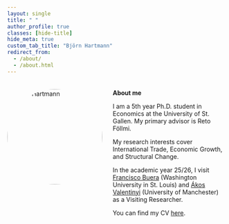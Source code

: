 ```yaml
---
layout: single
title: " "
author_profile: true
classes: [hide-title]
hide_meta: true
custom_tab_title: "Björn Hartmann"
redirect_from:
  - /about/
  - /about.html
---
```


<!-- Give THIS page a unique body class so overrides apply only here -->
<script>
  document.addEventListener('DOMContentLoaded', () => {
    document.body.classList.add('about-override');
  });
</script>

<style>
/* — Only affects THIS page because it's scoped to .about-override — */

/* Let the overall single-page wrapper breathe */
body.about-override.layout--single .initial-content,
body.about-override.layout--single .page,
body.about-override.layout--single .page__layout,
body.about-override.layout--single .page__inner-wrap {
  max-width: 1400px !important;
  margin-left: auto !important;
  margin-right: auto !important;
  padding-left: 2rem;
  padding-right: 2rem;
}

/* Keep the author sidebar but fix a sensible width */
body.about-override.layout--single .sidebar {
  flex: 0 0 240px !important;
  max-width: 240px !important;
}

/* Beat the theme’s 770px clamp for the main content column */
body.about-override.layout--single article.page .page__content {
  max-width: 1100px !important;   /* tweak to taste */
  width: auto !important;
  flex: 1 1 auto !important;
}

/* --- About section (Grid): photo left, text right --- */
.about-wrapper {
  display: grid;
  grid-template-columns: 220px 1fr;  /* image | text */
  column-gap: 1.5rem;
  align-items: start;
  margin-top: 2rem;
}
.about-wrapper img.home-portrait {
  width: 220px;
  height: 220px;
  object-fit: cover;
  border-radius: 50%;
}
.about-text { min-width: 0; }

/* Stack only on small screens */
@media (max-width: 700px) {
  .about-wrapper { grid-template-columns: 1fr; }
  .about-wrapper img.home-portrait { margin-bottom: 1rem; }
}
</style>

<div class="about-wrapper">
  <img src="{{ '/assets/images/me.jpg' | relative_url }}" alt="Björn Hartmann" class="home-portrait">
  <div class="about-text">
    <strong>About me</strong>
    <p>I am a 5th year Ph.D. student in Economics at the University of St. Gallen. 
    My primary advisor is Reto Föllmi.</p>
    <p>My research interests cover International Trade, Economic Growth, and Structural Change.</p>
    <p>In the academic year 25/26, I visit
    <a href="https://sites.google.com/site/fjbuera/" target="_blank" rel="noopener">Francisco Buera</a> (Washington University in St. Louis) and 
    <a href="https://sites.google.com/site/valentinyiakos/" target="_blank" rel="noopener">Ákos Valentinyi</a> (University of Manchester) as a Visiting Researcher.</p>
    <p>You can find my CV <a href="/files/Academic_CV.pdf" target="_blank" rel="noopener">here</a>.</p>
  </div>
</div>
